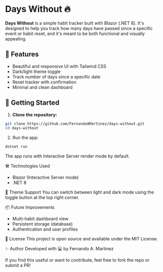 # Days Without 🔥

**Days Without** is a simple habit tracker built with Blazor (.NET 8). It's designed to help you track how many days have passed since a specific event or habit reset, and it's meant to be both functional and visually appealing.

## 🔧 Features

- Beautiful and responsive UI with Tailwind CSS  
- Dark/light theme toggle  
- Track number of days since a specific date  
- Reset tracker with confirmation  
- Minimal and clean dashboard  

## 🚀 Getting Started

1. **Clone the repository:**

```bash
git clone https://github.com/FernandoAMartinez/days-without.git
cd days-without
```

2. Run the app:
```bash
dotnet run
```
The app runs with Interactive Server render mode by default.

🛠️ Technologies Used
- Blazor (Interactive Server mode)
- .NET 8

🌙 Theme Support
You can switch between light and dark mode using the toggle button at the top right corner.

📦 Future Improvements
- Multi-habit dashboard view
- Persistent storage (database)
- Authentication and user profiles

📄 License
This project is open source and available under the MIT License.

✨ Author
Developed with 💻 by Fernando A. Martinez

If you find this useful or want to contribute, feel free to fork the repo or submit a PR!
